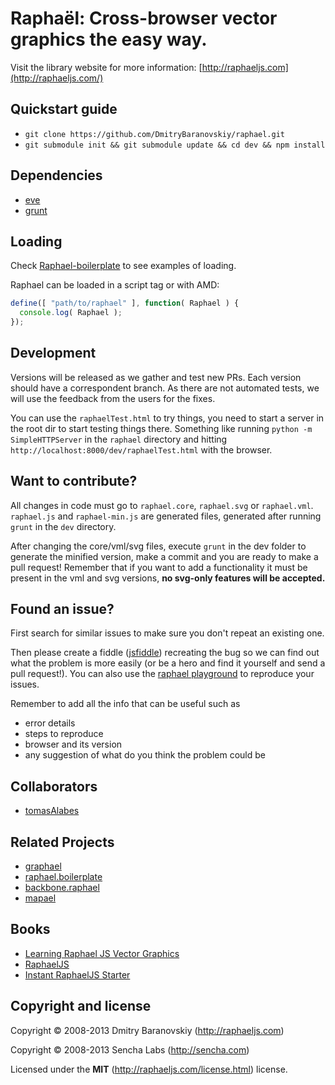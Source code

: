 # Raphaël: Cross-browser vector graphics the easy way.

Visit the library website for more information: [http://raphaeljs.com](http://raphaeljs.com/)

## Quickstart guide

* `git clone https://github.com/DmitryBaranovskiy/raphael.git`
* `git submodule init && git submodule update && cd dev && npm install`

## Dependencies
* [eve](https://github.com/adobe-webplatform/eve)
* [grunt](https://github.com/gruntjs/grunt)

## Loading
Check [Raphael-boilerplate](https://github.com/tomasAlabes/raphael-boilerplate) to see examples of loading.

Raphael can be loaded in a script tag or with AMD:

```js
define([ "path/to/raphael" ], function( Raphael ) {
  console.log( Raphael );
});
```

## Development

Versions will be released as we gather and test new PRs. Each version should have a correspondent branch.
As there are not automated tests, we will use the feedback from the users for the fixes.

You can use the `raphaelTest.html` to try things, you need to start a server in the root dir to start testing things there.
Something like running `python -m SimpleHTTPServer` in the `raphael` directory and hitting `http://localhost:8000/dev/raphaelTest.html` with the browser.

## Want to contribute?

All changes in code must go to `raphael.core`, `raphael.svg` or `raphael.vml`.
`raphael.js` and `raphael-min.js` are generated files, generated after running `grunt` in the `dev` directory.

After changing the core/vml/svg files, execute `grunt` in the dev folder to generate the minified version, make a commit and you are ready to make a pull request!
Remember that if you want to add a functionality it must be present in the vml and svg versions, **no svg-only features will be accepted.**

## Found an issue?

First search for similar issues to make sure you don't repeat an existing one.

Then please create a fiddle ([jsfiddle](http://jsfiddle.net/SSJJT/)) recreating the bug so we can find out what the problem is more easily (or be a hero and find it yourself and send a pull request!). You can also use the [raphael playground](http://raphaeljs.com/playground.html) to reproduce your issues.

Remember to add all the info that can be useful such as

* error details
* steps to reproduce
* browser and its version
* any suggestion of what do you think the problem could be

## Collaborators

* [tomasAlabes](https://github.com/tomasAlabes)

## Related Projects

* [graphael](https://github.com/DmitryBaranovskiy/g.raphael/tree/master)
* [raphael.boilerplate](https://github.com/tomasAlabes/raphael-boilerplate)
* [backbone.raphael](https://github.com/tomasAlabes/backbone.raphael)
* [mapael](https://github.com/neveldo/jQuery-Mapael)


## Books

* [Learning Raphael JS Vector Graphics](http://shop.oreilly.com/product/9781782169161.do)
* [RaphaelJS](http://shop.oreilly.com/product/0636920029601.do)
* [Instant RaphaelJS Starter](http://shop.oreilly.com/product/9781782169857.do)

## Copyright and license

Copyright © 2008-2013 Dmitry Baranovskiy (http://raphaeljs.com)

Copyright © 2008-2013 Sencha Labs (http://sencha.com)

Licensed under the **MIT** (http://raphaeljs.com/license.html) license.
